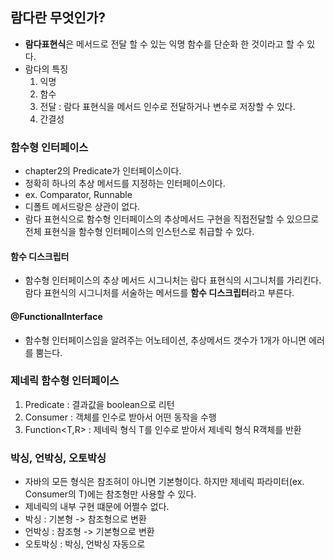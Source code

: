 ## 람다란 무엇인가?
- **람다표현식**은 메서드로 전달 할 수 있는 익명 함수를 단순화 한 것이라고 할 수 있다.
- 람다의 특징
    1. 익명
    2. 함수
    3. 전달 : 람다 표현식을 메서드 인수로 전달하거나 변수로 저장할 수 있다.
    4. 간결성
    
### 함수형 인터페이스
- chapter2의 Predicate<T>가 인터페이스이다. 
- 정확히 하나의 추상 메서드를 지정하는 인터페이스이다.
- ex. Comparator, Runnable
- 디폴트 메서드랑은 상관이 없다.
- 람다 표현식으로 함수형 인터페이스의 추상메서드 구현을 직접전달할 수 있으므로 전체 표현식을 함수형 인터페이스의 인스턴스로 취급할 수 있다.

#### 함수 디스크립터
- 함수형 인터페이스의 추상 메서드 시그니처는 람다 표현식의 시그니처를 가리킨다. 람다 표현식의 시그니처를 서술하는 메서드를 **함수 디스크립터**라고 부른다.

#### @FunctionalInterface
- 함수형 인터페이스임을 알려주는 어노테이션, 추상메서드 갯수가 1개가 아니면 에러를 뿜는다.

### 제네릭 함수형 인터페이스
1. Predicate<T> : 결과값을 boolean으로 리턴
2. Consumer<T> : 객체를 인수로 받아서 어떤 동작을 수행
3. Function<T,R> : 제네릭 형식 T를 인수로 받아서 제네릭 형식 R객체를 반환

### 박싱, 언박싱, 오토박싱
- 자바의 모든 형식은 참조혀이 아니면 기본형이다. 하지만 제네릭 파라미터(ex. Consumer<T>의 T)에는 참조형만 사용할 수 있다.
- 제네릭의 내부 구현 떄문에 어쩔수 없다.
- 박싱 : 기본형 -> 참조형으로 변환
- 언박싱 : 참조형 -> 기본형으로 변환
- 오토박싱 : 박싱, 언박싱 자동으로